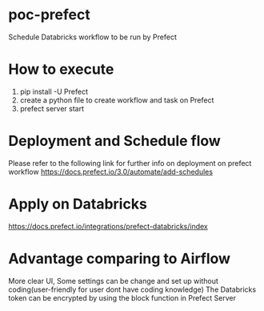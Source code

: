 # poc-prefect
Schedule Databricks workflow to be run by Prefect

# How to execute
1. pip install -U Prefect
2. create a python file to create workflow and task on Prefect
3. prefect server start
   
# Deployment and Schedule flow
Please refer to the following link for further info on deployment on prefect workflow
https://docs.prefect.io/3.0/automate/add-schedules

# Apply on Databricks
https://docs.prefect.io/integrations/prefect-databricks/index

# Advantage comparing to Airflow
More clear UI, Some settings can be change and set up without coding(user-friendly for user dont have coding knowledge)
The Databricks token can be encrypted by using the block function in Prefect Server 

